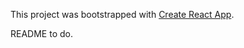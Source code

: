 This project was bootstrapped with [Create React App](https://github.com/facebookincubator/create-react-app).

README to do.
